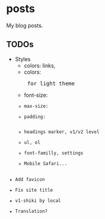 # posts

My blog posts.

## TODOs

- Styles
  - colors: links,<time/>
  - colors: <pre code/> for light theme
  - font-size: <code/>
  - max-size: <body/>
  - padding: <blockquote/>
  - headings marker, v1/v2 level
  - ul, ol
  - font-familly, settings
  - Mobile Safari...
- Add favicon
- Fix site title
- v1-shiki by local
- Translation?

